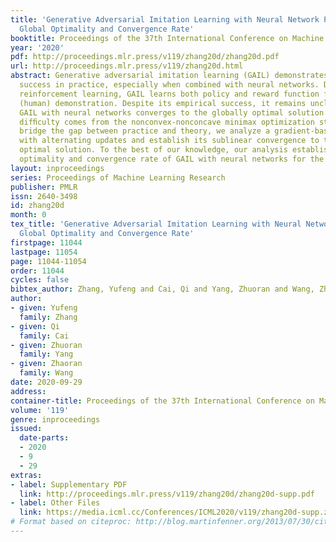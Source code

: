 ```yaml
---
title: 'Generative Adversarial Imitation Learning with Neural Network Parameterization:
  Global Optimality and Convergence Rate'
booktitle: Proceedings of the 37th International Conference on Machine Learning
year: '2020'
pdf: http://proceedings.mlr.press/v119/zhang20d/zhang20d.pdf
url: http://proceedings.mlr.press/v119/zhang20d.html
abstract: Generative adversarial imitation learning (GAIL) demonstrates tremendous
  success in practice, especially when combined with neural networks. Different from
  reinforcement learning, GAIL learns both policy and reward function from expert
  (human) demonstration. Despite its empirical success, it remains unclear whether
  GAIL with neural networks converges to the globally optimal solution. The major
  difﬁculty comes from the nonconvex-nonconcave minimax optimization structure. To
  bridge the gap between practice and theory, we analyze a gradient-based algorithm
  with alternating updates and establish its sublinear convergence to the globally
  optimal solution. To the best of our knowledge, our analysis establishes the global
  optimality and convergence rate of GAIL with neural networks for the ﬁrst time.
layout: inproceedings
series: Proceedings of Machine Learning Research
publisher: PMLR
issn: 2640-3498
id: zhang20d
month: 0
tex_title: 'Generative Adversarial Imitation Learning with Neural Network Parameterization:
  Global Optimality and Convergence Rate'
firstpage: 11044
lastpage: 11054
page: 11044-11054
order: 11044
cycles: false
bibtex_author: Zhang, Yufeng and Cai, Qi and Yang, Zhuoran and Wang, Zhaoran
author:
- given: Yufeng
  family: Zhang
- given: Qi
  family: Cai
- given: Zhuoran
  family: Yang
- given: Zhaoran
  family: Wang
date: 2020-09-29
address: 
container-title: Proceedings of the 37th International Conference on Machine Learning
volume: '119'
genre: inproceedings
issued:
  date-parts:
  - 2020
  - 9
  - 29
extras:
- label: Supplementary PDF
  link: http://proceedings.mlr.press/v119/zhang20d/zhang20d-supp.pdf
- label: Other Files
  link: https://media.icml.cc/Conferences/ICML2020/v119/zhang20d-supp.zip
# Format based on citeproc: http://blog.martinfenner.org/2013/07/30/citeproc-yaml-for-bibliographies/
---
```

